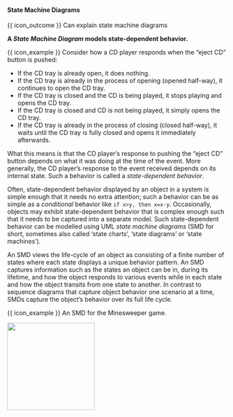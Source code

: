 <div id="title">

#### State Machine Diagrams

</div>

<span id="prereqs"></span>

<span id="outcomes">{{ icon_outcome }} Can explain state machine diagrams</span>

<div id="body">

**A _State Machine Diagram_ models state-dependent behavior.**

<tip-box> 

{{ icon_example }} Consider how a CD player responds when the “eject CD” button is pushed:

* If the CD tray is already open, it does nothing.
* If the CD tray is already in the process of opening (opened half-way), it continues to open the CD tray.
* If the CD tray is closed and the CD is being played, it stops playing and opens the CD tray.
* If the CD tray is closed and CD is not being played, it simply opens the CD tray.
* If the CD tray is already in the process of closing (closed half-way), it waits until the CD tray is fully closed and opens it immediately afterwards.

What this means is that the CD player’s response to pushing the “eject CD” button depends on what it was doing at the time of the event. More generally, the CD player’s response to the event received depends on its internal state. Such a behavior is called a _state-dependent behavior_.

</tip-box>


Often, state-dependent behavior displayed by an object in a system is simple enough that it needs no extra attention; such a behavior can be as simple as a _conditional_ behavior like `if x>y, then x=x-y`.
Occasionally, objects may exhibit state-dependent behavior that is complex enough such that it needs to be captured into a separate model. Such state-dependent behavior can be modelled using UML _state machine diagrams_ (SMD for short, sometimes also called ‘state charts’, ‘state diagrams’ or ‘state machines’).

An SMD views the life-cycle of an object as consisting of a finite number of states where each state displays a unique behavior pattern.  An SMD captures information such as the states an object can be in, during its lifetime, and how the object responds to various events while in each state and how the object transits from one state to another. In contrast to sequence diagrams that capture object behavior one scenario at a time, SMDs capture the object’s behavior over its full life cycle. 

<tip-box>

{{ icon_example }} An SMD for the Minesweeper game. 

<img src="{{baseUrl}}/modeling/modelingBehaviors/stateMachineDiagrams/images/minesweeper.png" height="200" />
<p/>

</tip-box>

</div>

<div id="extras">
</div>
